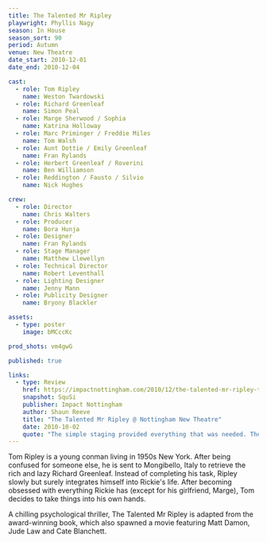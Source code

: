 ```yaml
---
title: The Talented Mr Ripley
playwright: Phyllis Nagy
season: In House
season_sort: 90
period: Autumn
venue: New Theatre
date_start: 2010-12-01
date_end: 2010-12-04

cast:
  - role: Tom Ripley
    name: Weston Twardowski
  - role: Richard Greenleaf
    name: Simon Peal
  - role: Marge Sherwood / Sophia
    name: Katrina Holloway
  - role: Marc Priminger / Freddie Miles
    name: Tom Walsh
  - role: Aunt Dottie / Emily Greenleaf
    name: Fran Rylands
  - role: Herbert Greenleaf / Roverini
    name: Ben Williamson
  - role: Reddington / Fausto / Silvio
    name: Nick Hughes

crew:
  - role: Director
    name: Chris Walters
  - role: Producer
    name: Bora Hunja
  - role: Designer
    name: Fran Rylands
  - role: Stage Manager
    name: Matthew Llewellyn
  - role: Technical Director
    name: Robert Leventhall
  - role: Lighting Designer
    name: Jenny Mann
  - role: Publicity Designer
    name: Bryony Blackler

assets:
  - type: poster
    image: bMCccKc

prod_shots: vm4gwG

published: true

links:
  - type: Review
    href: https://impactnottingham.com/2010/12/the-talented-mr-ripley-the-new-theatre/
    snapshot: SquSi
    publisher: Impact Nottingham
    author: Shaun Reeve
    title: "The Talented Mr Ripley @ Nottingham New Theatre"
    date: 2010-10-02
    quote: "The simple staging provided everything that was needed. The use of water on the set was particularly effective, even if it could be composed solely by the tears of otherwise disenchanted audience members. However, it did manage to convey a sense of place, both geographically and thematically."
---
```


Tom Ripley is a young conman living in 1950s New York. After being confused for someone else, he is sent to Mongibello, Italy to retrieve the rich and lazy Richard Greenleaf. Instead of completing his task, Ripley slowly but surely integrates himself into Rickie's life. After becoming obsessed with everything Rickie has (except for his girlfriend, Marge), Tom decides to take things into his own hands.

A chilling psychological thriller, The Talented Mr Ripley is adapted from the award-winning book, which also spawned a movie featuring Matt Damon, Jude Law and Cate Blanchett.
